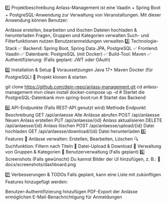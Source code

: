 
1️⃣ Projektbeschreibung
Anlass-Management ist eine Vaadin + Spring Boot + PostgreSQL-Anwendung zur Verwaltung von Veranstaltungen.
Mit dieser Anwendung können Benutzer:

Anlässe erstellen, bearbeiten und löschen
Dateien hochladen & herunterladen
Fragen, Gruppen und Kategorien verwalten
Such- und Filterfunktionen nutzen
Benutzeranmeldungen verwalten
2️⃣ Technologie-Stack
✅ Backend: Spring Boot, Spring Data JPA, PostgreSQL
✅ Frontend: Vaadin
✅ Datenbank: PostgreSQL (mit Docker)
✅ Build-Tool: Maven
✅ Authentifizierung: (Falls geplant: JWT oder OAuth)

3️⃣ Installation & Setup
🔹 Voraussetzungen
Java 17+
Maven
Docker (für PostgreSQL)
🔹 Projekt klonen & starten

git clone https://github.com/dein-repo/anlass-management.git
cd anlass-management
mvn clean install
docker-compose up -d  # Startet die PostgreSQL-Datenbank
mvn spring-boot:run   # Startet das Backend


4️⃣ API-Endpunkte (Falls REST-API genutzt wird)
Methode	Endpunkt	Beschreibung
GET	/api/anlaesse	Alle Anlässe abrufen
POST	/api/anlaesse	Neuen Anlass erstellen
PUT	/api/anlaesse/{id}	Anlass aktualisieren
DELETE	/api/anlaesse/{id}	Anlass löschen
POST	/api/anlaesse/upload/{id}	Datei hochladen
GET	/api/anlaesse/download/{id}	Datei herunterladen
5️⃣ Features
📌 Anlässe verwalten: Erstellen, Bearbeiten, Löschen
🔍 Suchfunktion: Filtern nach Titeln
📂 Datei-Upload & Download
📅 Verwaltung von Gruppen & Kategorien
🔐 Benutzerverwaltung (Falls geplant)
6️⃣ Screenshots (Falls gewünscht)
Du kannst Bilder der UI hinzufügen, z. B.:
📸 docs/screenshots/dashboard.png

7️⃣ Verbesserungen & TODOs
Falls geplant, kann eine Liste mit zukünftigen Features hinzugefügt werden:

 Benutzer-Authentifizierung hinzufügen
 PDF-Export der Anlässe ermöglichen
 E-Mail-Benachrichtigung für Anmeldungen
